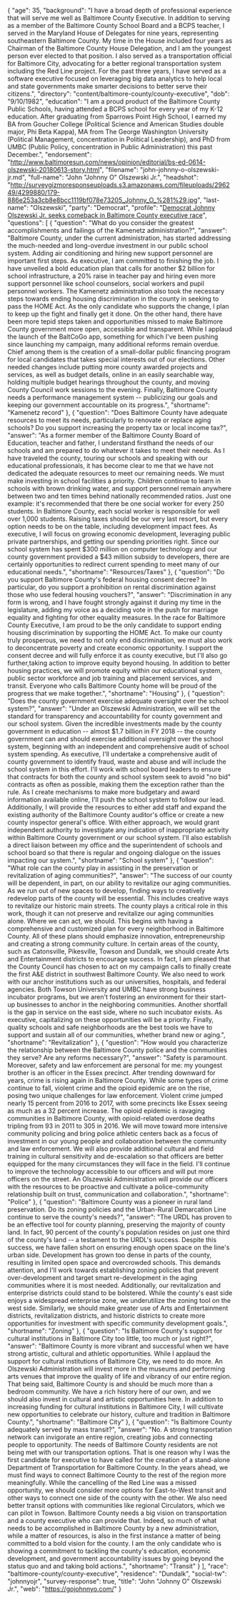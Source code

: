 {
  "age": 35,
  "background": "I have a broad depth of professional experience that will serve me well as Baltimore County Executive. In addition to serving as a member of the Baltimore County School Board and a BCPS teacher, I served in the Maryland House of Delegates for nine years, representing southeastern Baltimore County. My time in the House included four years as Chairman of the Baltimore County House Delegation, and I am the youngest person ever elected to that position. I also served as a transportation official for Baltimore City, advocating for a better regional transportation system including the Red Line project. For the past three years, I have served as a software executive focused on leveraging big data analytics to help local and state governments make smarter decisions to better serve their citizens.",
  "directory": "content/baltimore-county/county-executive",
  "dob": "9/10/1982",
  "education": "I am a proud product of the Baltimore County Public Schools, having attended a BCPS school for every year of my K-12 education. After graduating from Sparrows Point High School, I earned my BA from Goucher College (Political Science and American Studies double major, Phi Beta Kappa), MA from The George Washington University (Political Management, concentration in Political Leadership), and PhD from UMBC (Public Policy, concentration in Public Administration) this past December.",
  "endorsement": "http://www.baltimoresun.com/news/opinion/editorial/bs-ed-0614-olszewski-20180613-story.html",
  "filename": "john-johnny-o-olszewski-jr.md",
  "full-name": "John \"Johnny O\" Olszewski Jr.",
  "headshot": "http://surveygizmoresponseuploads.s3.amazonaws.com/fileuploads/296249/4299880/179-886e253a3cb8e8bcc1119bf078e73205_Johnny_O_%281%29.jpg",
  "last-name": "Olszewski",
  "party": "Democrat",
  "profile": "[Democrat Johnny Olszewski Jr. seeks comeback in Baltimore County executive race](http://www.baltimoresun.com/news/maryland/baltimore-county/bs-md-co-olszewski-profile-20180529-story.html)",
  "questions": [
    {
      "question": "What do you consider the greatest accomplishments and failings of the Kamenetz administration?",
      "answer": "Baltimore County, under the current administration, has started addressing the much-needed and long-overdue investment in our public school system. Adding air conditioning and hiring new support personnel are important first steps. As executive, I am committed to finishing the job. I have unveiled a bold education plan that calls for another $2 billion for school infrastructure, a 20% raise in teacher pay and hiring even more support personnel like school counselors, social workers and pupil personnel workers. The Kamenetz administration also took the necessary steps towards ending housing discrimination in the county in seeking to pass the HOME Act. As the only candidate who supports the change, I plan to keep up the fight and finally get it done. On the other hand, there have been more tepid steps taken and opportunities missed to make Baltimore County government more open, accessible and transparent. While I applaud the launch of the BaltCoGo app, something for which I've been pushing since launching my campaign, many additional reforms remain overdue. Chief among them is the creation of a small-dollar public financing program for local candidates that takes special interests out of our elections. Other needed changes include putting more county awarded projects and services, as well as budget details, online in an easily searchable way, holding multiple budget hearings throughout the county, and moving County Council work sessions to the evening. Finally, Baltimore County needs a performance management system -- publicizing our goals and keeping our government accountable on its progress.",
      "shortname": "Kamenetz record"
    },
    {
      "question": "Does Baltimore County have adequate resources to meet its needs, particularly to renovate or replace aging schools? Do you support increasing the property tax or local income tax?",
      "answer": "As a former member of the Baltimore County Board of Education, teacher and father, I understand firsthand the needs of our schools and am prepared to do whatever it takes to meet their needs. As I have traveled the county, touring our schools and speaking with our educational professionals, it has become clear to me that we have not dedicated the adequate resources to meet our remaining needs. We must make investing in school facilities a priority. Children continue to learn in schools with brown drinking water, and support personnel remain anywhere between two and ten times behind nationally recommended ratios. Just one example: it's recommended that there be one social worker for every 250 students. In Baltimore County, each social worker is responsible for well over 1,000 students. Raising taxes should be our very last resort, but every option needs to be on the table, including development impact fees. As executive, I will focus on growing economic development, leveraging public private partnerships, and getting our spending priorities right. Since our school system has spent $300 million on computer technology and our county government provided a $43 million subsidy to developers, there are certainly opportunities to redirect current spending to meet many of our educational needs.",
      "shortname": "Resources/Taxes"
    },
    {
      "question": "Do you support Baltimore County's federal housing consent decree? In particular, do you support a prohibition on rental discrimination against those who use federal housing vouchers?",
      "answer": "Discrimination in any form is wrong, and I have fought strongly against it during my time in the legislature, adding my voice as a deciding vote in the push for marriage equality and fighting for other equality measures. In the race for Baltimore County Executive, I am proud to be the only candidate to support ending housing discrimination by supporting the HOME Act. To make our county truly prosperous, we need to not only end discrimination, we must also work to deconcentrate poverty and create economic opportunity. I support the consent decree and will fully enforce it as county executive, but I'll also go further,taking action to improve equity beyond housing. In addition to better housing practices, we will promote equity within our educational system, public sector workforce and job training and placement services, and transit. Everyone who calls Baltimore County home will be proud of the progress that we make together.",
      "shortname": "Housing"
    },
    {
      "question": "Does the county government exercise adequate oversight over the school system?",
      "answer": "Under an Olszewski Administration, we will set the standard for transparency and accountability for county government and our school system. Given the incredible investments made by the county government in education -- almost $1.7 billion in FY 2018 -- the county government can and should exercise additional oversight over the school system, beginning with an independent and comprehensive audit of school system spending. As executive, I'll undertake a comprehensive audit of county government to identify fraud, waste and abuse and will include the school system in this effort. I'll work with school board leaders to ensure that contracts for both the county and school system seek to avoid \"no bid\" contracts as often as possible, making them the exception rather than the rule. As I create mechanisms to make more budgetary and award information available online, I'll push the school system to follow our lead. Additionally, I will provide the resources to either add staff and expand the existing authority of the Baltimore County auditor's office or create a new county inspector general's office. With either approach, we would grant independent authority to investigate any indication of inappropriate activity within Baltimore County government or our school system. I'll also establish a direct liaison between my office and the superintendent of schools and school board so that there is regular and ongoing dialogue on the issues impacting our system.",
      "shortname": "School system"
    },
    {
      "question": "What role can the county play in assisting in the preservation or revitalization of aging communities?",
      "answer": "The success of our county will be dependent, in part, on our ability to revitalize our aging communities. As we run out of new spaces to develop, finding ways to creatively redevelop parts of the county will be essential. This includes creative ways to revitalize our historic main streets. The county plays a critical role in this work, though it can not preserve and revitalize our aging communities alone. Where we can act, we should. This begins with having a comprehensive and customized plan for every neighborhood in Baltimore County. All of these plans should emphasize innovation, entrepreneurship and creating a strong community culture. In certain areas of the county, such as Catonsville, Pikesville, Towson and Dundalk, we should create Arts and Entertainment districts to encourage success. In fact, I am pleased that the County Council has chosen to act on my campaign calls to finally create the first A&E district in southwest Baltimore County. We also need to work with our anchor institutions such as our universities, hospitals, and federal agencies. Both Towson University and UMBC have strong business incubator programs, but we aren't fostering an environment for their start-up businesses to anchor in the neighboring communities. Another shortfall is the gap in service on the east side, where no such incubator exists. As executive, capitalizing on these opportunities will be a priority. Finally, quality schools and safe neighborhoods are the best tools we have to support and sustain all of our communities, whether brand new or aging.",
      "shortname": "Revitalization"
    },
    {
      "question": "How would you characterize the relationship between the Baltimore County police and the communities they serve? Are any reforms necessary?",
      "answer": "Safety is paramount. Moreover, safety and law enforcement are personal for me: my youngest brother is an officer in the Essex precinct. After trending downward for years, crime is rising again in Baltimore County. While some types of crime continue to fall, violent crime and the opioid epidemic are on the rise, posing two unique challenges for law enforcement. Violent crime jumped nearly 15 percent from 2016 to 2017, with some precincts like Essex seeing as much as a 32 percent increase. The opioid epidemic is ravaging communities in Baltimore County, with opioid-related overdose deaths tripling from 93 in 2011 to 305 in 2016. We will move toward more intensive community policing and bring police athletic centers back as a focus of investment in our young people and collaboration between the community and law enforcement. We will also provide additional cultural and field training in cultural sensitivity and de-escalation so that officers are better equipped for the many circumstances they will face in the field. I'll continue to improve the technology accessible to our officers and will put more officers on the street. An Olszewski Administration will provide our officers with the resources to be proactive and cultivate a police-community relationship built on trust, communication and collaboration.",
      "shortname": "Police"
    },
    {
      "question": "Baltimore County was a pioneer in rural land preservation. Do its zoning policies and the Urban-Rural Demarcation Line continue to serve the county's needs?",
      "answer": "The URDL has proven to be an effective tool for county planning, preserving the majority of county land. In fact, 90 percent of the county's population resides on just one third of the county's land -- a testament to the URDL's success. Despite this success, we have fallen short on ensuring enough open space on the line's urban side. Development has grown too dense in parts of the county, resulting in limited open space and overcrowded schools. This demands attention, and I'll work towards establishing zoning policies that prevent over-development and target smart re-development in the aging communities where it is most needed. Additionally, our revitalization and enterprise districts could stand to be bolstered. While the county's east side enjoys a widespread enterprise zone, we underutilize the zoning tool on the west side. Similarly, we should make greater use of Arts and Entertainment districts, revitalization districts, and historic districts to create more opportunities for investment with specific community development goals.",
      "shortname": "Zoning"
    },
    {
      "question": "Is Baltimore County's support for cultural institutions in Baltimore City too little, too much or just right?",
      "answer": "Baltimore County is more vibrant and successful when we have strong artistic, cultural and athletic opportunities. While I applaud the support for cultural institutions of Baltimore City, we need to do more. An Olszewski Administration will invest more in the museums and performing arts venues that improve the quality of life and vibrancy of our entire region. That being said, Baltimore County is and should be much more than a bedroom community. We have a rich history here of our own, and we should also invest in cultural and artistic opportunities here. In addition to increasing funding for cultural institutions in Baltimore City, I will cultivate new opportunities to celebrate our history, culture and tradition in Baltimore County.",
      "shortname": "Baltimore City"
    },
    {
      "question": "Is Baltimore County adequately served by mass transit?",
      "answer": "No. A strong transportation network can invigorate an entire region, creating jobs and connecting people to opportunity. The needs of Baltimore County residents are not being met with our transportation options. That is one reason why I was the first candidate for executive to have called for the creation of a stand-alone Department of Transportation for Baltimore County. In the years ahead, we must find ways to connect Baltimore County to the rest of the region more meaningfully. While the cancelling of the Red Line was a missed opportunity, we should consider more options for East-to-West transit and other ways to connect one side of the county with the other. We also need better transit options with communities like regional Circulators, which we can pilot in Towson. Baltimore County needs a big vision on transportation and a county executive who can provide that. Indeed, so much of what needs to be accomplished in Baltimore County by a new administration, while a matter of resources, is also in the first instance a matter of being committed to a bold vision for the county. I am the only candidate who is showing a commitment to tackling the county's education, economic development, and government accountability issues by going beyond the status quo and and taking bold actions.",
      "shortname": "Transit"
    }
  ],
  "race": "baltimore-county/county-executive",
  "residence": "Dundalk",
  "social-tw": "johnnyojr",
  "survey-response": true,
  "title": "John \"Johnny O\" Olszewski Jr.",
  "web": "https://gojohnnyo.com/"
}
